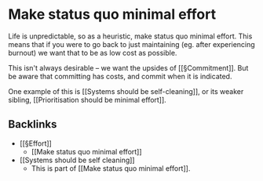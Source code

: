 # Make status quo minimal effort
Life is unpredictable, so as a heuristic, make status quo minimal effort. This means that if you were to go back to just maintaining (eg. after experiencing burnout) we want that to be as low cost as possible.

This isn't always desirable – we want the upsides of [[§Commitment]]. But be aware that committing has costs, and commit when it is indicated.

One example of this is [[Systems should be self-cleaning]], or its weaker sibling, [[Prioritisation should be minimal effort]].

## Backlinks
* [[§Effort]]
	* [[Make status quo minimal effort]]
* [[Systems should be self cleaning]]
	* This is part of [[Make status quo minimal effort]].

<!-- #p1 -->

<!-- {BearID:58ED0575-33EC-4A1C-ABC1-1BB22DE3D76B-51620-000058E4EE78EE8D} -->

